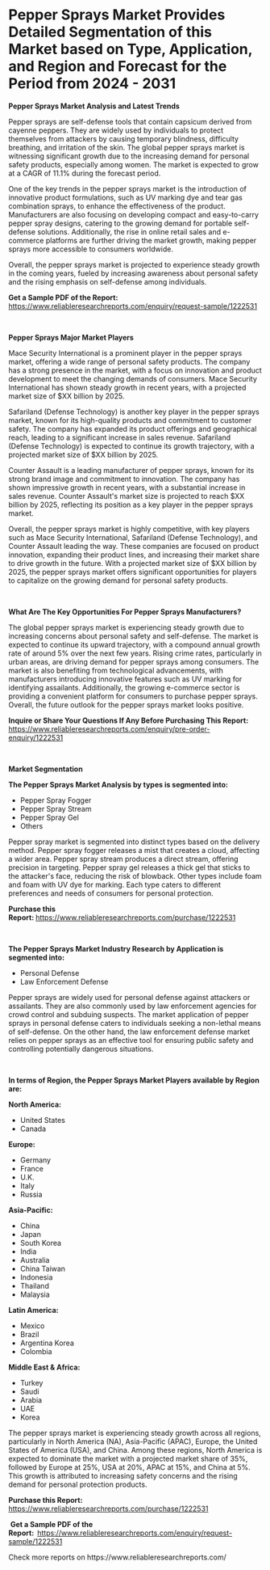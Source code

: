 <p><h1>Pepper Sprays Market Provides Detailed Segmentation of this Market based on Type, Application, and Region and Forecast for the Period from 2024 - 2031</h1></p><p><strong>Pepper Sprays Market Analysis and Latest Trends</strong></p>
<p><p>Pepper sprays are self-defense tools that contain capsicum derived from cayenne peppers. They are widely used by individuals to protect themselves from attackers by causing temporary blindness, difficulty breathing, and irritation of the skin. The global pepper sprays market is witnessing significant growth due to the increasing demand for personal safety products, especially among women. The market is expected to grow at a CAGR of 11.1% during the forecast period.</p><p>One of the key trends in the pepper sprays market is the introduction of innovative product formulations, such as UV marking dye and tear gas combination sprays, to enhance the effectiveness of the product. Manufacturers are also focusing on developing compact and easy-to-carry pepper spray designs, catering to the growing demand for portable self-defense solutions. Additionally, the rise in online retail sales and e-commerce platforms are further driving the market growth, making pepper sprays more accessible to consumers worldwide.</p><p>Overall, the pepper sprays market is projected to experience steady growth in the coming years, fueled by increasing awareness about personal safety and the rising emphasis on self-defense among individuals.</p></p>
<p><strong>Get a Sample PDF of the Report:&nbsp;</strong> <a href="https://www.reliableresearchreports.com/enquiry/request-sample/1222531">https://www.reliableresearchreports.com/enquiry/request-sample/1222531</a></p>
<p>&nbsp;</p>
<p><strong>Pepper Sprays Major Market Players</strong></p>
<p><p>Mace Security International is a prominent player in the pepper sprays market, offering a wide range of personal safety products. The company has a strong presence in the market, with a focus on innovation and product development to meet the changing demands of consumers. Mace Security International has shown steady growth in recent years, with a projected market size of $XX billion by 2025.</p><p>Safariland (Defense Technology) is another key player in the pepper sprays market, known for its high-quality products and commitment to customer safety. The company has expanded its product offerings and geographical reach, leading to a significant increase in sales revenue. Safariland (Defense Technology) is expected to continue its growth trajectory, with a projected market size of $XX billion by 2025.</p><p>Counter Assault is a leading manufacturer of pepper sprays, known for its strong brand image and commitment to innovation. The company has shown impressive growth in recent years, with a substantial increase in sales revenue. Counter Assault's market size is projected to reach $XX billion by 2025, reflecting its position as a key player in the pepper sprays market.</p><p>Overall, the pepper sprays market is highly competitive, with key players such as Mace Security International, Safariland (Defense Technology), and Counter Assault leading the way. These companies are focused on product innovation, expanding their product lines, and increasing their market share to drive growth in the future. With a projected market size of $XX billion by 2025, the pepper sprays market offers significant opportunities for players to capitalize on the growing demand for personal safety products.</p></p>
<p>&nbsp;</p>
<p><strong>What Are The Key Opportunities For Pepper Sprays Manufacturers?</strong></p>
<p><p>The global pepper sprays market is experiencing steady growth due to increasing concerns about personal safety and self-defense. The market is expected to continue its upward trajectory, with a compound annual growth rate of around 5% over the next few years. Rising crime rates, particularly in urban areas, are driving demand for pepper sprays among consumers. The market is also benefiting from technological advancements, with manufacturers introducing innovative features such as UV marking for identifying assailants. Additionally, the growing e-commerce sector is providing a convenient platform for consumers to purchase pepper sprays. Overall, the future outlook for the pepper sprays market looks positive.</p></p>
<p><strong>Inquire or Share Your Questions If Any Before Purchasing This Report:</strong> <a href="https://www.reliableresearchreports.com/enquiry/pre-order-enquiry/1222531">https://www.reliableresearchreports.com/enquiry/pre-order-enquiry/1222531</a></p>
<p>&nbsp;</p>
<p><strong>Market Segmentation</strong></p>
<p><strong>The Pepper Sprays Market Analysis by types is segmented into:</strong></p>
<p><ul><li>Pepper Spray Fogger</li><li>Pepper Spray Stream</li><li>Pepper Spray Gel</li><li>Others</li></ul></p>
<p><p>Pepper spray market is segmented into distinct types based on the delivery method. Pepper spray fogger releases a mist that creates a cloud, affecting a wider area. Pepper spray stream produces a direct stream, offering precision in targeting. Pepper spray gel releases a thick gel that sticks to the attacker's face, reducing the risk of blowback. Other types include foam and foam with UV dye for marking. Each type caters to different preferences and needs of consumers for personal protection.</p></p>
<p><strong>Purchase this Report:&nbsp;</strong><a href="https://www.reliableresearchreports.com/purchase/1222531">https://www.reliableresearchreports.com/purchase/1222531</a></p>
<p>&nbsp;</p>
<p><strong>The Pepper Sprays Market Industry Research by Application is segmented into:</strong></p>
<p><ul><li>Personal Defense</li><li>Law Enforcement Defense</li></ul></p>
<p><p>Pepper sprays are widely used for personal defense against attackers or assailants. They are also commonly used by law enforcement agencies for crowd control and subduing suspects. The market application of pepper sprays in personal defense caters to individuals seeking a non-lethal means of self-defense. On the other hand, the law enforcement defense market relies on pepper sprays as an effective tool for ensuring public safety and controlling potentially dangerous situations.</p></p>
<p>&nbsp;</p>
<p><strong>In terms of Region, the Pepper Sprays Market Players available by Region are:</strong></p>
<p>
    <p> <strong> North America: </strong>
        <ul>
            <li>United States</li>
            <li>Canada</li>
        </ul>
        </p> 
    <p> <strong> Europe: </strong>
        <ul>
            <li>Germany</li>
            <li>France</li>
            <li>U.K.</li>
            <li>Italy</li>
            <li>Russia</li>
        </ul>
        </p> 
    <p> <strong> Asia-Pacific: </strong>
        <ul>
            <li>China</li>
            <li>Japan</li>
            <li>South Korea</li>
            <li>India</li>
            <li>Australia</li>
            <li>China Taiwan</li>
            <li>Indonesia</li>
            <li>Thailand</li>
            <li>Malaysia</li>
        </ul>
        </p> 
    <p> <strong> Latin America: </strong>
        <ul>
            <li>Mexico</li>
            <li>Brazil</li>
            <li>Argentina Korea</li>
            <li>Colombia</li>
        </ul>
        </p> 
    <p> <strong> Middle East & Africa: </strong>
        <ul>
            <li>Turkey</li>
            <li>Saudi</li>
            <li>Arabia</li>
            <li>UAE</li>
            <li>Korea</li>
        </ul>
    </p>
    </p>
<p><p>The pepper sprays market is experiencing steady growth across all regions, particularly in North America (NA), Asia-Pacific (APAC), Europe, the United States of America (USA), and China. Among these regions, North America is expected to dominate the market with a projected market share of 35%, followed by Europe at 25%, USA at 20%, APAC at 15%, and China at 5%. This growth is attributed to increasing safety concerns and the rising demand for personal protection products.</p></p>
<p><strong>Purchase this Report: </strong><a href="https://www.reliableresearchreports.com/purchase/1222531">https://www.reliableresearchreports.com/purchase/1222531</a></p>
<p>&nbsp;<strong>Get a Sample PDF of the Report:&nbsp;&nbsp;</strong><a href="https://www.reliableresearchreports.com/enquiry/request-sample/1222531">https://www.reliableresearchreports.com/enquiry/request-sample/1222531</a></p>
<p><strong></strong></p>
<p>Check more reports on https://www.reliableresearchreports.com/</p>